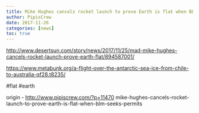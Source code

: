 ```yaml
---
title: Mike Hughes cancels rocket launch to prove Earth is flat when BLM seeks permits
author: PipisCrew
date: 2017-11-26
categories: [news]
toc: true
---
```


http://www.desertsun.com/story/news/2017/11/25/mad-mike-hughes-cancels-rocket-launch-prove-earth-flat/894587001/

https://www.metabunk.org/a-flight-over-the-antarctic-sea-ice-from-chile-to-australia-qf28.t8235/

#flat #earth

origin - http://www.pipiscrew.com/?p=11470 mike-hughes-cancels-rocket-launch-to-prove-earth-is-flat-when-blm-seeks-permits
